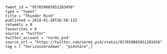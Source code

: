 ```
tweet_id = "957659085851283456"
type = "tweet"
title = "Thunder Rush"
published = 2018-01-28T16:58:13Z
retweets = 0
favourites = 0
source = "twitter"
twitter_account = "norms_ps4"
source_url = "https://twitter.com/norms_ps4/status/957659085851283456"
tag = [ "horizonzerodawn", "ps4share",]
```

<p class='image'><img src='http://mnf.m17s.net/2018/01/28/DUpJ29RXUAAwW5g.jpg' alt=''></p>

